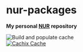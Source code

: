 # nur-packages

**My personal [NUR](https://github.com/nix-community/NUR) repository**

![Build and populate cache](https://github.com/ViZiD/nur-vizqq/workflows/Build%20and%20populate%20cache/badge.svg)  
[![Cachix Cache](https://img.shields.io/badge/cachix-vizqq-blue.svg)](https://vizqq.cachix.org)

